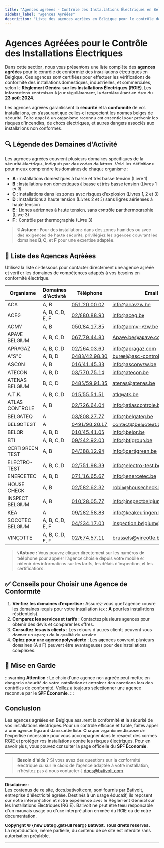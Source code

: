 ```yaml
---
title: "Agences Agréées - Contrôle des Installations Électriques en Belgique"
sidebar_label: "Agences Agréées"
description: "Liste des agences agréées en Belgique pour le contrôle de conformité des installations électriques. Trouvez des organismes certifiés pour garantir la sécurité et la conformité aux normes RGIE."
---
```


# Agences Agréées pour le Contrôle des Installations Électriques

Dans cette section, nous vous présentons une liste complète des **agences agréées** pour le contrôle de conformité des installations électriques en Belgique. Ces agences sont certifiées pour effectuer les vérifications de conformité des installations domestiques, industrielles, et commerciales, selon le **Règlement Général sur les Installations Électriques (RGIE)**. Les informations sont mises à jour régulièrement, la dernière étant en date du **23 août 2024**.

Les agences agréées garantissent la **sécurité** et la **conformité** de vos installations, en s'assurant que celles-ci respectent les normes belges de sécurité. Faire appel à un organisme reconnu est essentiel pour prévenir les risques d'incendies, de chocs électriques, et autres dangers associés aux installations non conformes.

## 🔍 Légende des Domaines d'Activité

Les agences agréées couvrent plusieurs domaines spécifiques de la sécurité électrique, indiqués par des codes de lettres. Voici les définitions pour mieux comprendre les domaines de chaque organisme :

- **A** : Installations domestiques à basse et très basse tension (Livre 1)
- **B** : Installations non domestiques à basse et très basse tension (Livres 1 et 3)
- **C** : Installations dans les zones avec risques d’explosion (Livres 1, 2 et 3)
- **D** : Installations à haute tension (Livres 2 et 3) sans lignes aériennes à haute tension
- **E** : Lignes aériennes à haute tension, sans contrôle par thermographie (Livre 3)
- **F** : Contrôle par thermographie (Livre 3)

> **💡 Astuce :** Pour des installations dans des zones humides ou avec des exigences de haute sécurité, privilégiez les agences couvrant les domaines **B**, **C**, et **F** pour une expertise adaptée.

## 📜 Liste des Agences Agréées

Utilisez la liste ci-dessous pour contacter directement une agence agréée et vérifier les domaines de compétences adaptés à vos besoins en conformité électrique.

| Organisme        | Domaines d'Activité  | Téléphone                                                                                                                                             | Email                          | Site Internet                |
|------------------|----------------------|--------------------------------------------------------------------------------------------------------------------------------------------------------|--------------------------------|-------------------------------|
| ACA              | A, B                 | [051/20.00.02](tel:051200002)                                                                                                                          | info@acavzw.be                 | [acavzw.be](https://www.acavzw.be)                  |
| ACEG             | A, B, C, D, E, F     | [02/880.88.90](tel:028808890)                                                                                                                          | info@aceg.be                   | [aceg.be](https://www.aceg.be)                     |
| ACMV             | A, B                 | [050/84.17.85](tel:050841785)                                                                                                                          | info@acmv-vzw.be               | [acmv-vzw.be](https://www.acmv-vzw.be)             |
| APAVE BELGIUM    | A, B, C, D           | [067/79.44.80](tel:067794480)                                                                                                                          | Apave.be@apave.com            | [apave.com](https://www.apave.com)                  |
| APRAGAZ          | A, B, C, D           | [02/264.03.60](tel:022640360)                                                                                                                          | info@apragaz.com              | [apragaz.com](https://www.apragaz.com)              |
| A"S"C            | A, B, D              | [0483/42.98.30](tel:0483429830)                                                                                                                        | bureel@asc-controle.be        | [asc-controle.be](https://www.asc-controle.be)      |
| ASCON            | A, B                 | [016/41.45.33](tel:016414533)                                                                                                                          | info@asconvzw.be              | [asconvzw.be](https://www.asconvzw.be)              |
| ATECON           | A, B, D              | [03/770.75.14](tel:037707514)                                                                                                                          | info@atecon.be                | [atecon.be](https://www.atecon.be)                  |
| ATENAS BELGIUM   | B, C, D              | [0485/59.91.35](tel:0485599135)                                                                                                                        | atenas@atenas.be              | [atenas.be](https://www.atenas.be)                  |
| A.T.K.           | A, B, C, D           | [015/55.51.51](tel:015555151)                                                                                                                          | atk@atk.be                    | [atk.be](https://www.atk.be)                          |
| ATLAS CONTROLE   | A, B                 | [02/726.64.04](tel:027266404)                                                                                                                          | info@atlascontrole.be          | [atlascontrole.be](https://www.atlascontrole.be)     |
| BELGATEQ         | A                    | [03/808.27.77](tel:038082777)                                                                                                                          | info@belgateq.be              | [belgateq.be](https://www.belgateq.be)              |
| BELGOTEST        | A                    | [0491/98.28.17](tel:0491982817)                                                                                                                        | contact@belgotest.be          | [belgotest.be](https://www.belgotest.be)            |
| BELOR            | A, B, D              | [010/45.41.06](tel:010454106)                                                                                                                          | info@belor.be                  | [belor.be](https://www.belor.be)                      |
| BTI              | A, B, C, D           | [09/242.92.00](tel:092429200)                                                                                                                          | info@btigroup.be              | [btigroup.be](https://www.btigroup.be)              |
| CERTIGREEN TEST  | A, B                 | [04/388.12.94](tel:043881294)                                                                                                                          | info@certigreen.be            | [certigreen.be](https://www.certigreen.be)          |
| ELECTRO-TEST     | A, B, C, D           | [02/751.98.39](tel:027519839)                                                                                                                          | info@electro-test.be          | [electro-test.be](https://www.electro-test.be)      |
| ENERCETEC        | A, B, D              | [071/16.65.67](tel:071166567)                                                                                                                          | info@enercetec.be             | [enercetec.be](https://www.enercetec.be)            |
| HOUSE CHECK      | A, B                 | [02/582.62.32](tel:025826232)                                                                                                                          | robin@housecheck.be           | [housecheck.be](https://www.housecheck.be)          |
| INSPECT BELGIUM  | A, B                 | [010/28.05.77](tel:010280577)                                                                                                                          | info@inspectbelgium.be        | [inspectbelgium.be](https://www.inspectbelgium.be)  |
| KEA              | A                    | [09/282.58.88](tel:092825888)                                                                                                                          | info@keakeuringen.be          | [keakeuringen.be](https://www.keakeuringen.be)     |
| SOCOTEC BELGIUM  | A, B, C, D, E, F     | [04/234.17.00](tel:042341700)                                                                                                                          | inspection.belgium@socotec.com | [socotec.com](https://www.socotec.com)              |
| VINÇOTTE         | A, B, C, D, E, F     | [02/674.57.11](tel:026745711)                                                                                                                          | brussels@vincotte.be          | [vincotte.be](https://www.vincotte.be)              |

> **📞 Astuce :** Vous pouvez cliquer directement sur les numéros de téléphone pour appeler l’agence choisie depuis votre mobile et obtenir des informations sur les tarifs, les délais d’inspection, et les certifications.

## ✅ Conseils pour Choisir une Agence de Conformité

1. **Vérifiez les domaines d'expertise** : Assurez-vous que l’agence couvre les domaines requis pour votre installation (ex : **A** pour les installations résidentiels).
2. **Comparez les services et tarifs** : Contactez plusieurs agences pour obtenir des devis et comparer les offres.
3. **Consultez les avis clients** : Les retours d'autres clients peuvent vous donner un aperçu de la qualité du service.
4. **Optez pour une agence polyvalente** : Les agences couvrant plusieurs domaines (A à F) peuvent être avantageuses pour des installations complexes.

## 📢 Mise en Garde

:::warning
**Attention :** Le choix d'une agence non agréée peut mettre en danger la sécurité de votre installation et entraîner des sanctions lors des contrôles de conformité. Veillez à toujours sélectionner une agence reconnue par le **SPF Économie**.
:::

## Conclusion

Les agences agréées en Belgique assurent la conformité et la sécurité de vos installations électriques. Pour un contrôle efficace et fiable, faites appel à une agence figurant dans cette liste. Chaque organisme dispose de l'expertise nécessaire pour vous accompagner dans le respect des normes RGIE et protéger vos installations contre les risques électriques. Pour en savoir plus, vous pouvez consulter la page officielle du **SPF Économie**.

---

> **Besoin d'aide ?** Si vous avez des questions sur la conformité électrique ou sur le choix de l’agence adaptée à votre installation, n'hésitez pas à nous contacter à [docs@bativolt.com](mailto:docs@bativolt.com).

---

**Disclaimer :**  
Les contenus de ce site, docs.bativolt.com, sont fournis par Bativolt, entreprise d'électricité agréée. Destinés à un usage éducatif, ils reposent sur notre interprétation et notre expérience avec le Règlement Général sur les Installations Électriques (RGIE). Bativolt ne peut être tenu responsable d'un mauvais usage ou d'une interprétation erronée du RGIE ou de notre documentation.

**Copyright © {new Date().getFullYear()} Bativolt. Tous droits réservés.**  
La reproduction, même partielle, du contenu de ce site est interdite sans autorisation préalable.

---
